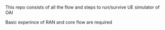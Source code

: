 
This repo consists of all the flow and steps to run/survive UE simulator of OAI

Basic experince of RAN and core flow are required

